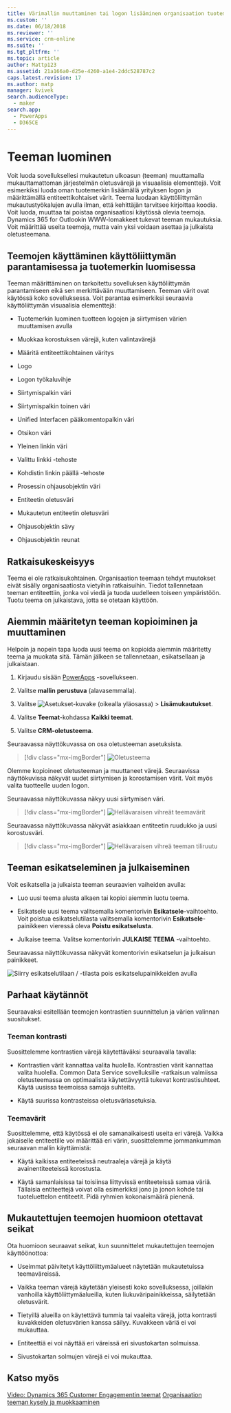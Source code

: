 ```yaml
---
title: Värimallin muuttaminen tai logon lisääminen organisaation tuotemerkkiä vastaavaksi | MicrosoftDocs
ms.custom: ''
ms.date: 06/18/2018
ms.reviewer: ''
ms.service: crm-online
ms.suite: ''
ms.tgt_pltfrm: ''
ms.topic: article
author: Mattp123
ms.assetid: 21a166a0-d25e-4260-a1e4-2ddc528787c2
caps.latest.revision: 17
ms.author: matp
manager: kvivek
search.audienceType:
  - maker
search.app:
  - PowerApps
  - D365CE
---
```

# <a name="create-a-theme"></a>Teeman luominen

Voit luoda sovelluksellesi mukautetun ulkoasun (teeman) muuttamalla mukauttamattoman järjestelmän oletusvärejä ja visuaalisia elementtejä. Voit esimerkiksi luoda oman tuotemerkin lisäämällä yrityksen logon ja määrittämällä entiteettikohtaiset värit. Teema luodaan käyttöliittymän mukautustyökalujen avulla ilman, että kehittäjän tarvitsee kirjoittaa koodia. Voit luoda, muuttaa tai poistaa organisaatiosi käytössä olevia teemoja. Dynamics 365 for Outlookin WWW-lomakkeet tukevat teeman mukautuksia. Voit määrittää useita teemoja, mutta vain yksi voidaan asettaa ja julkaista oletusteemana.  
  
<a name="UseThemes"></a>   
## <a name="use-themes-to-enhance-the-user-interface-and-create-your-product-branding"></a>Teemojen käyttäminen käyttöliittymän parantamisessa ja tuotemerkin luomisessa  
 Teeman määrittäminen on tarkoitettu sovelluksen käyttöliittymän parantamiseen eikä sen merkittävään muuttamiseen. Teeman värit ovat käytössä koko sovelluksessa. Voit parantaa esimerkiksi seuraavia käyttöliittymän visuaalisia elementtejä:  
  
-   Tuotemerkin luominen tuotteen logojen ja siirtymisen värien muuttamisen avulla  
  
-   Muokkaa korostuksen värejä, kuten valintavärejä  
  
-   Määritä entiteettikohtainen väritys  
    
-   Logo  
  
-   Logon työkaluvihje  
  
-   Siirtymispalkin väri  
  
-   Siirtymispalkin toinen väri

-   Unified Interfacen pääkomentopalkin väri
  
-   Otsikon väri  
  
-   Yleinen linkin väri  
  
-   Valittu linkki -tehoste  
  
-   Kohdistin linkin päällä -tehoste  
  
-   Prosessin ohjausobjektin väri  
  
-   Entiteetin oletusväri  
  
-   Mukautetun entiteetin oletusväri  
  
-   Ohjausobjektin sävy  
  
-   Ohjausobjektin reunat  
  
<a name="Solution"></a>   
## <a name="solution-awareness"></a>Ratkaisukeskeisyys  
 Teema ei ole ratkaisukohtainen. Organisaation teemaan tehdyt muutokset eivät sisälly organisaatiosta vietyihin ratkaisuihin. Tiedot tallennetaan teeman entiteettiin, jonka voi viedä ja tuoda uudelleen toiseen ympäristöön. Tuotu teema on julkaistava, jotta se otetaan käyttöön.  
  
<a name="CloneAlter"></a>   
## <a name="copy-and-alter-the-existing-theme"></a>Aiemmin määritetyn teeman kopioiminen ja muuttaminen  
 Helpoin ja nopein tapa luoda uusi teema on kopioida aiemmin määritetty teema ja muokata sitä. Tämän jälkeen se tallennetaan, esikatsellaan ja julkaistaan. 
 
1.  Kirjaudu sisään [PowerApps](https://web.powerapps.com/?utm_source=padocs&utm_medium=linkinadoc&utm_campaign=referralsfromdoc) -sovellukseen.

2.  Valitse **mallin perustuva** (alavasemmalla). 

3.  Valitse ![Asetukset-kuvake](../model-driven-apps/media/powerapps-gear.png) (oikealla yläosassa) > **Lisämukautukset**. 

4. Valitse **Teemat**-kohdassa **Kaikki teemat**. 

5. Valitse **CRM-oletusteema**. 

Seuraavassa näyttökuvassa on osa oletusteeman asetuksista.  

> [!div class="mx-imgBorder"] 
> ![Oletusteema](media/default-theme.png) 
  
 Olemme kopioineet oletusteeman ja muuttaneet värejä. Seuraavissa näyttökuvissa näkyvät uudet siirtymisen ja korostamisen värit. Voit myös valita tuotteelle uuden logon.  
  
 Seuraavassa näyttökuvassa näkyy uusi siirtymisen väri.  
 
 > [!div class="mx-imgBorder"] 
 > ![Hellävaraisen vihreät teemavärit](media/theme-gentle-green.png "Hellävaraisen vihreät teemavärit")  
  
 Seuraavassa näyttökuvassa näkyvät asiakkaan entiteetin ruudukko ja uusi korostusväri.  
 
 > [!div class="mx-imgBorder"] 
 > ![Hellävaraisen vihreä teeman tiliruutu](media/themes-gentle-green-account-grid.png "Hellävaraisen vihreä teeman tiliruutu")  
  
<a name="Publish"></a>   
## <a name="preview-and-publish-a-theme"></a>Teeman esikatseleminen ja julkaiseminen  
 Voit esikatsella ja julkaista teeman seuraavien vaiheiden avulla:  
  
-   Luo uusi teema alusta alkaen tai kopioi aiemmin luotu teema.  
  
-   Esikatsele uusi teema valitsemalla komentorivin **Esikatsele**-vaihtoehto. Voit poistua esikatselutilasta valitsemalla komentorivin **Esikatsele**-painikkeen vieressä oleva **Poistu esikatselusta**.  
  
-   Julkaise teema. Valitse komentorivin **JULKAISE TEEMA** -vaihtoehto.  
  
 Seuraavassa näyttökuvassa näkyvät komentorivin esikatselun ja julkaisun painikkeet.  
  
 ![Siirry esikatselutilaan / -tilasta pois esikatselupainikkeiden avulla](media/themes-preview-buttons.PNG "Siirry esikatselutilaan / -tilasta pois esikatselupainikkeiden avulla")  
  
<a name="BestPracticies"></a>   
## <a name="best-practices"></a>Parhaat käytännöt  
 Seuraavaksi esitellään teemojen kontrastien suunnittelun ja värien valinnan suositukset.  
  
### <a name="theme-contrast"></a>Teeman kontrasti  
 Suosittelemme kontrastien värejä käytettäväksi seuraavalla tavalla:  
  
-   Kontrastien värit kannattaa valita huolella. Kontrastien värit kannattaa valita huolella. Common Data Service sovelluksille -ratkaisun valmiissa oletusteemassa on optimaalista käytettävyyttä tukevat kontrastisuhteet. Käytä uusissa teemoissa samoja suhteita.  
  
-   Käytä suurissa kontrasteissa oletusväriasetuksia.  
  
### <a name="theme-colors"></a>Teemavärit  
 Suosittelemme, että käytössä ei ole samanaikaisesti useita eri värejä. Vaikka jokaiselle entiteetille voi määrittää eri värin, suosittelemme jommankumman seuraavan mallin käyttämistä:  
  
-   Käytä kaikissa entiteeteissä neutraaleja värejä ja käytä avainentiteeteissä korostusta.  
  
-   Käytä samanlaisissa tai toisiinsa liittyvissä entiteeteissä samaa väriä. Tällaisia entiteettejä voivat olla esimerkiksi jono ja jonon kohde tai tuoteluettelon entiteetit. Pidä ryhmien kokonaismäärä pienenä.  
  
<a name="Considerations"></a>   
## <a name="custom-theme-considerations"></a>Mukautettujen teemojen huomioon otettavat seikat  
 Ota huomioon seuraavat seikat, kun suunnittelet mukautettujen teemojen käyttöönottoa:  
  
-   Useimmat päivitetyt käyttöliittymäalueet näytetään mukautetuissa teemaväreissä.  
  
-   Vaikka teeman värejä käytetään yleisesti koko sovelluksessa, joillakin vanhoilla käyttöliittymäalueilla, kuten liukuväripainikkeissa, säilytetään oletusvärit.  
  
-   Tietyillä alueilla on käytettävä tummia tai vaaleita värejä, jotta kontrasti kuvakkeiden oletusvärien kanssa säilyy. Kuvakkeen väriä ei voi mukauttaa.  
  
-   Entiteettiä ei voi näyttää eri väreissä eri sivustokartan solmuissa.  
  
-   Sivustokartan solmujen värejä ei voi mukauttaa.  
  
## <a name="see-also"></a>Katso myös  
         
 [Video: Dynamics 365 Customer Engagementin teemat](http://go.microsoft.com/fwlink/p/?LinkId=529568) [Organisaation teeman kysely ja muokkaaminen](https://docs.microsoft.com/dynamics365/customer-engagement/developer/customize-dev/query-and-edit-an-organization-theme)

